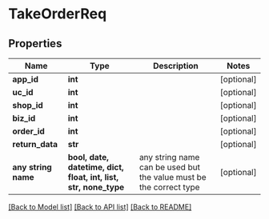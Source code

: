 # TakeOrderReq


## Properties
Name | Type | Description | Notes
------------ | ------------- | ------------- | -------------
**app_id** | **int** |  | [optional] 
**uc_id** | **int** |  | [optional] 
**shop_id** | **int** |  | [optional] 
**biz_id** | **int** |  | [optional] 
**order_id** | **int** |  | [optional] 
**return_data** | **str** |  | [optional] 
**any string name** | **bool, date, datetime, dict, float, int, list, str, none_type** | any string name can be used but the value must be the correct type | [optional]

[[Back to Model list]](../README.md#documentation-for-models) [[Back to API list]](../README.md#documentation-for-api-endpoints) [[Back to README]](../README.md)


